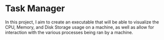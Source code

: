 # Task Manager 
In this project, I aim to create an executable that will be able to visualize the CPU, Memory, and
Disk Storage usage on a machine, as well as allow for interaction with the various processes being
ran by a machine.

